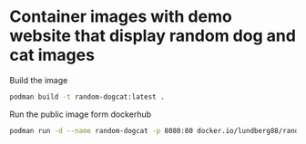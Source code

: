 # Container images with demo website that display random dog and cat images

Build the image
```bash
podman build -t random-dogcat:latest .
```

Run the public image form dockerhub 
```bash
podman run -d --name random-dogcat -p 8080:80 docker.io/lundberg88/random-dogcat:latest
```
